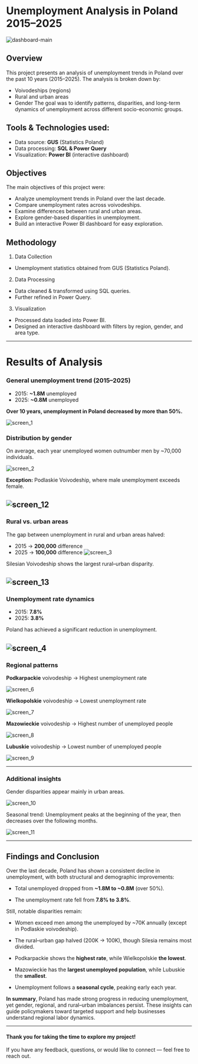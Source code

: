 # Unemployment Analysis in Poland 2015–2025

![dashboard-main](https://github.com/Andrii-Klipailo/Poland_Unemployment/blob/main/images/img_1.jpg)

## Overview
This project presents an analysis of unemployment trends in Poland over the past 10 years (2015–2025).
The analysis is broken down by:
- Voivodeships (regions)
- Rural and urban areas
-	Gender
The goal was to identify patterns, disparities, and long-term dynamics of unemployment across different socio-economic groups.

## Tools & Technologies used:

-	Data source: **GUS** (Statistics Poland)
-	Data processing: **SQL & Power Query**
-	Visualization: **Power BI** (interactive dashboard)

## Objectives
The main objectives of this project were:
-	Analyze unemployment trends in Poland over the last decade.
-	Compare unemployment rates across voivodeships.
-	Examine differences between rural and urban areas.
-	Explore gender-based disparities in unemployment.
-	Build an interactive Power BI dashboard for easy exploration.

## Methodology
1.	Data Collection
-	Unemployment statistics obtained from GUS (Statistics Poland).
2.	Data Processing
-	Data cleaned & transformed using SQL queries.
-	Further refined in Power Query.
3.	Visualization
-	Processed data loaded into Power BI.
-	Designed an interactive dashboard with filters by region, gender, and area type.
---
# Results of Analysis
### General unemployment trend (2015–2025)
-	2015: **~1.8M** unemployed
-	2025: **~0.8M** unemployed
  
**Over 10 years, unemployment in Poland decreased by more than 50%.**

![screen_1](https://github.com/Andrii-Klipailo/Poland_Unemployment/blob/main/images/screen_1.jpg)


### Distribution by gender

On average, each year unemployed women outnumber men by ~70,000 individuals.

![screen_2](https://github.com/Andrii-Klipailo/Poland_Unemployment/blob/main/images/screen_2.jpg)

**Exception:** Podlaskie Voivodeship, where male unemployment exceeds female.

![screen_12](https://github.com/Andrii-Klipailo/Poland_Unemployment/blob/main/images/screen_12.jpg)
---
### Rural vs. urban areas
The gap between unemployment in rural and urban areas halved:
- 2015 → **200,000** difference
- 2025 → **100,000** difference
![screen_3](https://github.com/Andrii-Klipailo/Poland_Unemployment/blob/main/images/screen_3.jpg)

Silesian Voivodeship shows the largest rural–urban disparity.

![screen_13](https://github.com/Andrii-Klipailo/Poland_Unemployment/blob/main/images/screen_13.jpg)
---
### Unemployment rate dynamics
- 2015: **7.8%**
- 2025: **3.8%**

Poland has achieved a significant reduction in unemployment.
  
![screen_4](https://github.com/Andrii-Klipailo/Poland_Unemployment/blob/main/images/screen_4.jpg)
---
### Regional patterns

**Podkarpackie** voivodeship → Highest unemployment rate

![screen_6](https://github.com/Andrii-Klipailo/Poland_Unemployment/blob/main/images/screen_6.jpg)

**Wielkopolskie** voivodeship → Lowest unemployment rate

![screen_7](https://github.com/Andrii-Klipailo/Poland_Unemployment/blob/main/images/screen_7.jpg)

**Mazowieckie** voivodeship → Highest number of unemployed people

![screen_8](https://github.com/Andrii-Klipailo/Poland_Unemployment/blob/main/images/screen_8.jpg)

**Lubuskie** voivodeship → Lowest number of unemployed people

![screen_9](https://github.com/Andrii-Klipailo/Poland_Unemployment/blob/main/images/screen_9.jpg)

---
### Additional insights

Gender disparities appear mainly in urban areas.

![screen_10](https://github.com/Andrii-Klipailo/Poland_Unemployment/blob/main/images/screen_10.jpg)

Seasonal trend: Unemployment peaks at the beginning of the year, then decreases over the following months.

![screen_11](https://github.com/Andrii-Klipailo/Poland_Unemployment/blob/main/images/screen_11.jpg)

---

## Findings and Conclusion

Over the last decade, Poland has shown a consistent decline in unemployment, with both structural and demographic improvements:

- Total unemployed dropped from **~1.8M to ~0.8M** (over 50%).

- The unemployment rate fell from **7.8% to 3.8%**.

Still, notable disparities remain:

- Women exceed men among the unemployed by ~70K annually (except in Podlaskie voivodeship).

- The rural–urban gap halved (200K → 100K), though Silesia remains most divided.

- Podkarpackie shows the **highest rate**, while Wielkopolskie **the lowest**.

- Mazowieckie has the **largest unemployed population**, while Lubuskie the **smallest**.

- Unemployment follows a **seasonal cycle**, peaking early each year.

**In summary**, Poland has made strong progress in reducing unemployment, yet gender, regional, and rural–urban imbalances persist. These insights can guide policymakers toward targeted support and help businesses understand regional labor dynamics.

---

#### Thank you for taking the time to explore my project!
If you have any feedback, questions, or would like to connect — feel free to reach out.


